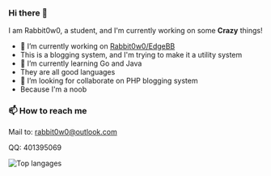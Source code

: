 ### Hi there 👋

I am Rabbit0w0, a student, and I'm currently working on some __Crazy__ things!
- 🔭 I’m currently working on [Rabbit0w0/EdgeBB](https://github.com/Rabbit0w0/EdgeBB)
- This is a blogging system, and I'm trying to make it a utility system
- 🌱 I’m currently learning Go and Java
- They are all good languages
- 👯 I’m looking for collaborate on PHP blogging system
- Because I'm a noob
<!-- - 🤔 I’m looking for help with ...
- 💬 Ask me about ...
- 📫 How to reach me: ...
- 😄 Pronouns: ...
- ⚡ Fun fact: ...
-->

### 📫 How to reach me
Mail to: rabbit0w0@outlook.com

QQ: 401395069

![Top langages](https://github-readme-stats.vercel.app/api/top-langs/?username=Rabbit0w0&show_icons=true&hide_border=true&theme=radical)
